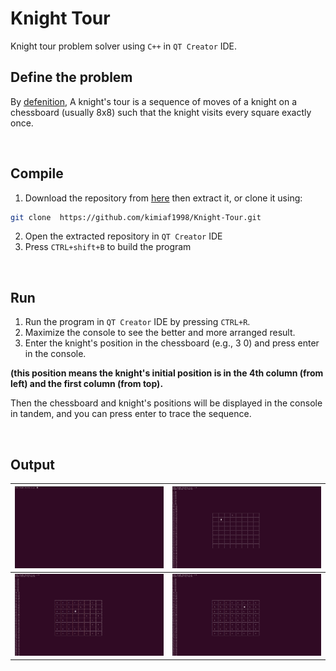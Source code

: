 # Knight Tour 
Knight tour problem solver using `C++` in `QT Creator` IDE.

## Define the problem
By [defenition](https://en.wikipedia.org/wiki/Knight%27s_tour), A knight's tour is a sequence of moves of a knight on a chessboard (usually 8x8) such that the knight visits every square exactly once. 

<br/>

## Compile
1. Download the repository from [here](https://github.com/kimiaf1998/Knight-Tour/archive/refs/heads/master.zip " this link") then extract it, or clone it using:
```bash
git clone  https://github.com/kimiaf1998/Knight-Tour.git
```

2. Open the extracted repository in `QT Creator` IDE
3. Press `CTRL+shift+B` to build the program

<br/>

## Run
1. Run the program in `QT Creator` IDE by pressing `CTRL+R`.
2. Maximize the console to see the better and more arranged result.  
3. Enter the knight's position in the chessboard (e.g., 3 0) and press enter in the console. 

**(this position means the knight's initial position is in the 4th column (from left) and the first column (from top).**

Then the chessboard and knight's positions will be displayed in the console in tandem, and you can press enter to trace the sequence.

<br/>

## Output
|  ![screen 1](https://github.com/kimiaf1998/Knight-Tour/blob/master/output/screen%201.png "screen 1") |  ![screen 2](https://github.com/kimiaf1998/Knight-Tour/blob/master/output/screen%202.png "screen 2") |
| ------------ | ------------ |
|  ![screen 3](https://github.com/kimiaf1998/Knight-Tour/blob/master/output/screen%203.png "screen 3") | ![screen 4](https://github.com/kimiaf1998/Knight-Tour/blob/master/output/screen%204.png "screen 4")  |
